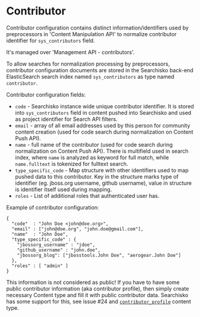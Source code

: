 Contributor
===========

Contributor configuration contains distinct information/identifiers used
by preprocessors in 'Content Manipulation API' to normalize contributor identifier
for `sys_contributors` field.

It's managed over 'Management API - contributors'.

To allow searches for normalization processing by preprocessors, contributor 
configuration documents are stored in the Searchisko back-end ElasticSearch search 
index named `sys_contributors` as type named `contributor`.

Contributor configuration fields:

* `code` - Searchisko instance wide unique contributor identifier. It is stored into 
  `sys_contributors` field in content pushed into Searchisko and used as
  project identifier for Search API filters.
* `email` - array of all email addresses used by this person for community 
  content creation (used for code search during normalization on Content Push API). 
* `name` - full name of the contributor (used for code search during normalization 
  on Content Push API). There is multifield used in search index, where `name` is 
  analyzed as keyword for full match, while `name.fulltext` is tokenized for fulltext search.  
* `type_specific_code` - Map structure with other identifiers used to map pushed 
  data to this contributor. Key in the structure marks type of identifier (eg. 
  jboss.org username, github username), value in structure is identifier itself 
  used during mapping.
* `roles` - List of additional roles that authenticated user has.

Example of contributor configuration:

	{
	  "code"  : "John Doe <john@doe.org>",
	  "email" : ["john@doe.org", "john.doe@gmail.com"],
	  "name"  : "John Doe",
	  "type_specific_code" : {
	    "jbossorg_username" : "jdoe",
	    "github_username" : "john.doe",
	    "jbossorg_blog": ["jbosstools.John Doe", "aerogear.John Doe"]
	  },
	  "roles" : [ "admin" ]
	}


This information is not considered as public! If you have 
to have some public contributor information (aka contributor profile), then simply create 
necessary Content type and fill it with public contributor data. Searchisko has some support for this, 
see issue #24 and [`contributor_profile`](../content/contributor_profile.md) content type.